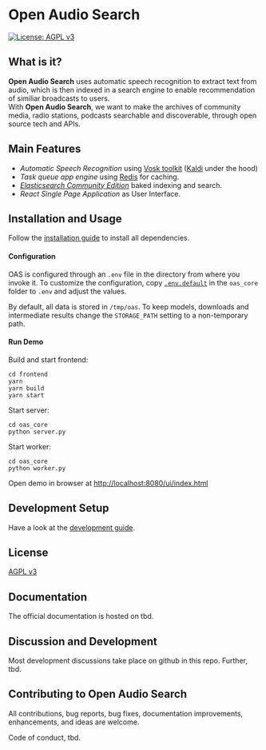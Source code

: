 # Open Audio Search

[![License: AGPL v3](https://img.shields.io/badge/License-AGPL%20v3-blue.svg)](https://www.gnu.org/licenses/agpl-3.0)


## What is it?

**Open Audio Search** uses automatic speech recognition to extract text from audio, which is then indexed in a search engine to enable recommendation of similiar broadcasts to users.  
With **Open Audio Search**, we want to make the archives of community media, radio stations, podcasts searchable and discoverable, through open source tech and APIs.


## Main Features

* *Automatic Speech Recognition* using [Vosk toolkit](https://alphacephei.com/vosk/) ([Kaldi](http://kaldi-asr.org/) under the hood)
* *Task queue app engine* using [Redis](https://redis.io/) for caching.
* *[Elasticsearch Community Edition](https://www.elastic.co/downloads/elasticsearch-oss)* baked indexing and search.
* *React Single Page Application* as User Interface.


## Installation and Usage

Follow the [installation guide](./docs/install.md) to install all dependencies.

#### Configuration

OAS is configured through an `.env` file in the directory from where you invoke it. To customize the configuration, copy [`.env.default`](`oas_core/.env.default`) in the `oas_core` folder to `.env` and adjust the values.

By default, all data is stored in `/tmp/oas`. To keep models, downloads and intermediate results change the `STORAGE_PATH` setting to a non-temporary path.


#### Run Demo

Build and start frontend:
```
cd frontend
yarn
yarn build
yarn start
```

Start server:
```
cd oas_core
python server.py
```

Start worker:
```
cd oas_core
python worker.py
```

Open demo in browser at [http://localhost:8080/ui/index.html](http://localhost:8080/ui/index.html)


## Development Setup

Have a look at the [development guide](./docs/development.md).


## License
[AGPL v3](LICENSE)


## Documentation
The official documentation is hosted on tbd.


## Discussion and Development
Most development discussions take place on github in this repo. Further, tbd.


## Contributing to Open Audio Search

All contributions, bug reports, bug fixes, documentation improvements, enhancements, and ideas are welcome.

Code of conduct, tbd.
